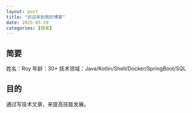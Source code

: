 ```yaml
---
layout: post
title: "欢迎来到我的博客"
date: 2025-05-29
categories: [随笔]
---
```

## 简要
姓名：Roy
年龄：30+
技术领域：Java/Kotlin/Shell/Docker/SpringBoot/SQL

## 目的
通过写技术文章，来提高技能发展。
